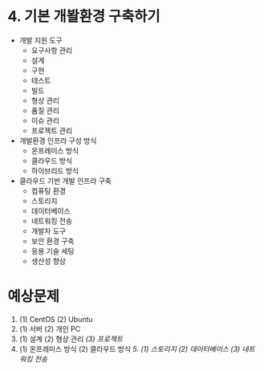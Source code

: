 # 4. 기본 개봘환경 구축하기

- 개발 지원 도구
  - 요구사항 관리
  - 설계
  - 구현
  - 테스트
  - 빌드
  - 형상 관리
  - 품질 관리
  - 이슈 관리
  - 프로젝트 관리
- 개발환경 인프라 구성 방식
  - 온프레미스 방식
  - 클라우드 방식
  - 하이브리드 방식
- 클라우드 기반 개발 인프라 구축
  - 컴퓨팅 환경
  - 스토리지
  - 데이터베이스
  - 네트워킹 전송
  - 개발자 도구
  - 보안 환경 구축
  - 응용 기술 세팅
  - 생산성 향상

# 예상문제
1. (1) CentOS (2) Ubuntu
2. (1) 서버 (2) 개인 PC
3. (1) 설계 (2) 형상 관리 *(3) 프로젝트*
4. (1) 온프레미스 방식 (2) 클라우드 방식
*5. (1) 스토리지 (2) 데이터베이스 (3) 네트워킹 전송*
